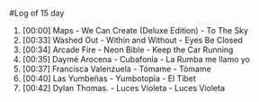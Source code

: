 #Log of 15 day

1. [00:00] Maps - We Can Create (Deluxe Edition) - To The Sky
1. [00:33] Washed Out - Within and Without - Eyes Be Closed
1. [00:34] Arcade Fire - Neon Bible - Keep the Car Running
1. [00:35] Daymé Arocena - Cubafonía - La Rumba me llamo yo
1. [00:37] Francisca Valenzuela - Tómame - Tómame
1. [00:40] Las Yumbeñas - Yumbotopía - El Tíbet
1. [00:42] Dylan Thomas. - Luces Violeta - Luces Violeta
